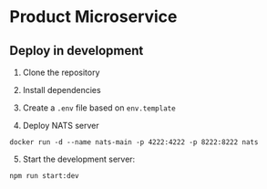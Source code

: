 # Product Microservice

## Deploy in development

1. Clone the repository
2. Install dependencies
3. Create a `.env` file based on `env.template`

4. Deploy NATS server

```
docker run -d --name nats-main -p 4222:4222 -p 8222:8222 nats
```

5. Start the development server:

```
npm run start:dev
```

